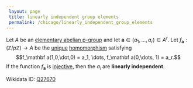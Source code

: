 ```yaml
---
 layout: page
 title: linearly independent group elements
 permalink: /chicago/linearly_independent_group_elements
---
```

Let $A$ be an [elementary abelian p-group](https://mathgloss.github.io/MathGloss/chicago/elementary_abelian_p-group) and let $\mathbf a\in(a_1,\dots,a_r)\in A^r$. Let $f_\mathbf a:(\mathbb Z/p\mathbb Z)\to A$ be the [unique](https://mathgloss.github.io/MathGloss/chicago/classifications_of_group_homomorphisms_Z_mod_nZ_to_G) [homomorphism](https://mathgloss.github.io/MathGloss/chicago/group_homomorphism) satisfying $$f_\mathbf a(1,0,\dot,0) = a_1, \dots, f_\mathbf a(0,\dots, 1) = a_r.$$ If the function $f_\mathbf a$ is [injective](https://mathgloss.github.io/MathGloss/chicago/injective), then the $a_i$ are **linearly independent**.

Wikidata ID: [Q27670](https://www.wikidata.org/wiki/Q27670)